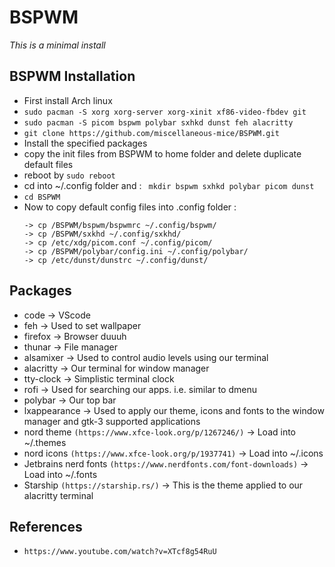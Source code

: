 # BSPWM

*This is a minimal install*

## BSPWM Installation
- First install Arch linux
- ```sudo pacman -S xorg xorg-server xorg-xinit xf86-video-fbdev git```
- ```sudo pacman -S picom bspwm polybar sxhkd dunst feh alacritty```
- ```git clone https://github.com/miscellaneous-mice/BSPWM.git```
- Install the specified packages
- copy the init files from BSPWM to home folder and delete duplicate default files
- reboot by ```sudo reboot```
- cd into ~/.config folder and : ``` mkdir bspwm sxhkd polybar picom dunst```
- ```cd BSPWM```
- Now to copy default config files into .config folder :
  ```
  -> cp /BSPWM/bspwm/bspwmrc ~/.config/bspwm/
  -> cp /BSPWM/sxkhd ~/.config/sxkhd/
  -> cp /etc/xdg/picom.conf ~/.config/picom/
  -> cp /BSPWM/polybar/config.ini ~/.config/polybar/
  -> cp /etc/dunst/dunstrc ~/.config/dunst/
  ```

## Packages
- code -> VScode
- feh -> Used to set wallpaper
- firefox -> Browser duuuh
- thunar -> File manager
- alsamixer -> Used to control audio levels using our terminal
- alacritty -> Our terminal for window manager
- tty-clock -> Simplistic terminal clock
- rofi -> Used for searching our apps. i.e. similar to dmenu
- polybar -> Our top bar
- lxappearance -> Used to apply our theme, icons and fonts to the window manager and gtk-3 supported applications
- nord theme ```(https://www.xfce-look.org/p/1267246/)``` -> Load into ~/.themes
- nord icons ```(https://www.xfce-look.org/p/1937741)```  -> Load into ~/.icons
- Jetbrains nerd fonts ```(https://www.nerdfonts.com/font-downloads)``` -> Load into ~/.fonts
- Starship ```(https://starship.rs/)``` -> This is the theme applied to our alacritty terminal

## References
- ```https://www.youtube.com/watch?v=XTcf8g54RuU```
